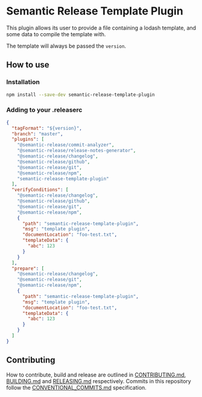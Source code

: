 # Semantic Release Template Plugin

This plugin allows its user to provide a file containing a lodash template, and some data to compile the template with.

The template will always be passed the `version`.

## How to use

### Installation

```bash
npm install --save-dev semantic-release-template-plugin
```

### Adding to your .releaserc

```json
{
  "tagFormat": "${version}",
  "branch": "master",
  "plugins": [
    "@semantic-release/commit-analyzer",
    "@semantic-release/release-notes-generator",
    "@semantic-release/changelog",
    "@semantic-release/github",
    "@semantic-release/git",
    "@semantic-release/npm",
    "semantic-release-template-plugin"
  ],
  "verifyConditions": [
    "@semantic-release/changelog",
    "@semantic-release/github",
    "@semantic-release/git",
    "@semantic-release/npm",
    {
      "path": "semantic-release-template-plugin",
      "msg": "template plugin",
      "documentLocation": "foo-test.txt",
      "templateData": {
        "abc": 123
      }
    }
  ],
  "prepare": [
    "@semantic-release/changelog",
    "@semantic-release/git",
    "@semantic-release/npm",
    {
      "path": "semantic-release-template-plugin",
      "msg": "template plugin",
      "documentLocation": "foo-test.txt",
      "templateData": {
        "abc": 123
      }
    }
  ]
}
```

## Contributing

How to contribute, build and release are outlined in [CONTRIBUTING.md](CONTRIBUTING.md), [BUILDING.md](BUILDING.md) and [RELEASING.md](RELEASING.md) respectively. Commits in this repository follow the [CONVENTIONAL_COMMITS.md](CONVENTIONAL_COMMITS.md) specification.
